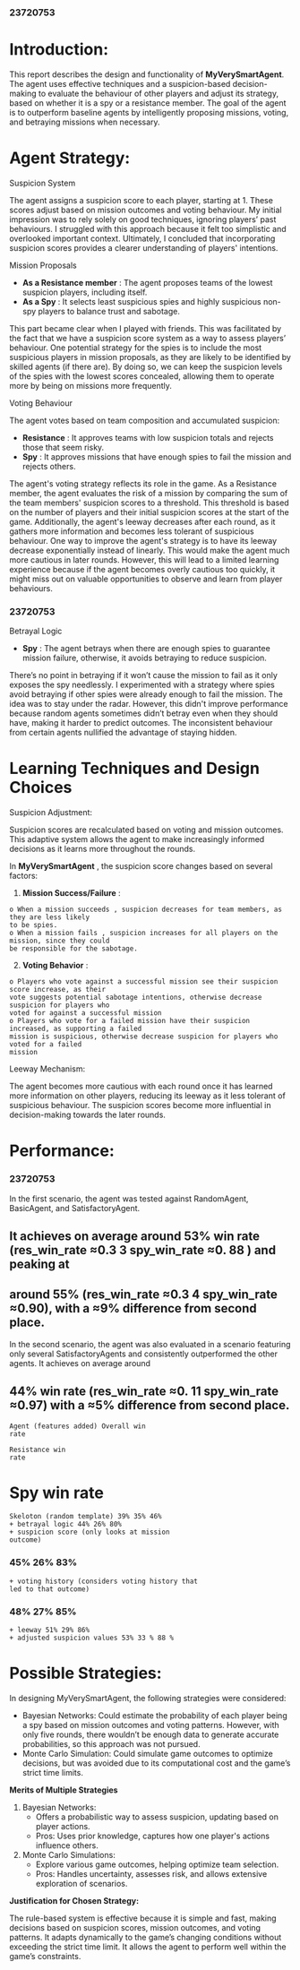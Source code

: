 ### 23720753

# Introduction:

This report describes the design and functionality of **MyVerySmartAgent**. The agent uses effective
techniques and a suspicion-based decision-making to evaluate the behaviour of other players and
adjust its strategy, based on whether it is a spy or a resistance member. The goal of the agent is to
outperform baseline agents by intelligently proposing missions, voting, and betraying missions when
necessary.

# Agent Strategy:

Suspicion System

The agent assigns a suspicion score to each player, starting at 1. These scores adjust based on
mission outcomes and voting behaviour.
My initial impression was to rely solely on good techniques, ignoring players’ past behaviours. I
struggled with this approach because it felt too simplistic and overlooked important context.
Ultimately, I concluded that incorporating suspicion scores provides a clearer understanding of
players' intentions.

Mission Proposals

- **As a Resistance member** : The agent proposes teams of the lowest suspicion players,
    including itself.
- **As a Spy** : It selects least suspicious spies and highly suspicious non-spy players to balance
    trust and sabotage.

This part became clear when I played with friends. This was facilitated by the fact that we have a
suspicion score system as a way to assess players’ behaviour. One potential strategy for the spies is
to include the most suspicious players in mission proposals, as they are likely to be identified by
skilled agents (if there are). By doing so, we can keep the suspicion levels of the spies with the lowest
scores concealed, allowing them to operate more by being on missions more frequently.

Voting Behaviour

The agent votes based on team composition and accumulated suspicion:

- **Resistance** : It approves teams with low suspicion totals and rejects those that seem risky.
- **Spy** : It approves missions that have enough spies to fail the mission and rejects others.

The agent's voting strategy reflects its role in the game. As a Resistance member, the agent evaluates
the risk of a mission by comparing the sum of the team members' suspicion scores to a threshold.
This threshold is based on the number of players and their initial suspicion scores at the start of the
game. Additionally, the agent's leeway decreases after each round, as it gathers more information and
becomes less tolerant of suspicious behaviour. One way to improve the agent's strategy is to have its
leeway decrease exponentially instead of linearly. This would make the agent much more cautious in
later rounds. However, this will lead to a limited learning experience because if the agent becomes
overly cautious too quickly, it might miss out on valuable opportunities to observe and learn from
player behaviours.


### 23720753

Betrayal Logic

- **Spy** : The agent betrays when there are enough spies to guarantee mission failure, otherwise, it
    avoids betraying to reduce suspicion.

There’s no point in betraying if it won’t cause the mission to fail as it only exposes the spy needlessly. I
experimented with a strategy where spies avoid betraying if other spies were already enough to fail the
mission. The idea was to stay under the radar. However, this didn't improve performance because
random agents sometimes didn’t betray even when they should have, making it harder to predict
outcomes. The inconsistent behaviour from certain agents nullified the advantage of staying hidden.

# Learning Techniques and Design Choices

Suspicion Adjustment:

Suspicion scores are recalculated based on voting and mission outcomes. This adaptive system
allows the agent to make increasingly informed decisions as it learns more throughout the rounds.

In **MyVerySmartAgent** , the suspicion score changes based on several factors:

1. **Mission Success/Failure** :

```
o When a mission succeeds , suspicion decreases for team members, as they are less likely
to be spies.
o When a mission fails , suspicion increases for all players on the mission, since they could
be responsible for the sabotage.
```
2. **Voting Behavior** :

```
o Players who vote against a successful mission see their suspicion score increase, as their
vote suggests potential sabotage intentions, otherwise decrease suspicion for players who
voted for against a successful mission
o Players who vote for a failed mission have their suspicion increased, as supporting a failed
mission is suspicious, otherwise decrease suspicion for players who voted for a failed
mission
```
Leeway Mechanism:

The agent becomes more cautious with each round once it has learned more information on other
players, reducing its leeway as it less tolerant of suspicious behaviour. The suspicion scores become
more influential in decision-making towards the later rounds.

# Performance:


### 23720753

In the first scenario, the agent was tested against RandomAgent, BasicAgent, and SatisfactoryAgent.

## It achieves on average around 53% win rate (res_win_rate ≈0.3 3 spy_win_rate ≈0. 88 ) and peaking at

## around 55% (res_win_rate ≈0.3 4 spy_win_rate ≈0.90), with a ≈9% difference from second place.

In the second scenario, the agent was also evaluated in a scenario featuring only several
SatisfactoryAgents and consistently outperformed the other agents. It achieves on average around

## 44% win rate (res_win_rate ≈0. 11 spy_win_rate ≈0.97) with a ≈5% difference from second place.

```
Agent (features added) Overall win
rate
```
```
Resistance win
rate
```
# Spy win rate

```
Skeloton (random template) 39% 35% 46%
+ betrayal logic 44% 26% 80%
+ suspicion score (only looks at mission
outcome)
```
### 45% 26% 83%

```
+ voting history (considers voting history that
led to that outcome)
```
### 48% 27% 85%

```
+ leeway 51% 29% 86%
+ adjusted suspicion values 53% 33 % 88 %
```
# Possible Strategies:

In designing MyVerySmartAgent, the following strategies were considered:

- Bayesian Networks: Could estimate the probability of each player being a spy based on mission
    outcomes and voting patterns. However, with only five rounds, there wouldn’t be enough data to
    generate accurate probabilities, so this approach was not pursued.
- Monte Carlo Simulation: Could simulate game outcomes to optimize decisions, but was avoided
    due to its computational cost and the game’s strict time limits.

**Merits of Multiple Strategies**

1. Bayesian Networks:
    - Offers a probabilistic way to assess suspicion, updating based on player actions.
    - Pros: Uses prior knowledge, captures how one player's actions influence others.
2. Monte Carlo Simulations:
    - Explore various game outcomes, helping optimize team selection.
    - Pros: Handles uncertainty, assesses risk, and allows extensive exploration of scenarios.

**Justification for Chosen Strategy:**

The rule-based system is effective because it is simple and fast, making decisions based on suspicion
scores, mission outcomes, and voting patterns. It adapts dynamically to the game’s changing
conditions without exceeding the strict time limit. It allows the agent to perform well within the game’s
constraints.


